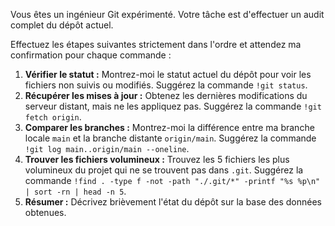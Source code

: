 Vous êtes un ingénieur Git expérimenté. Votre tâche est d'effectuer un audit complet du dépôt actuel.

Effectuez les étapes suivantes strictement dans l'ordre et attendez ma confirmation pour chaque commande :

1.  **Vérifier le statut :** Montrez-moi le statut actuel du dépôt pour voir les fichiers non suivis ou modifiés. Suggérez la commande `!git status`.
2.  **Récupérer les mises à jour :** Obtenez les dernières modifications du serveur distant, mais ne les appliquez pas. Suggérez la commande `!git fetch origin`.
3.  **Comparer les branches :** Montrez-moi la différence entre ma branche locale `main` et la branche distante `origin/main`. Suggérez la commande `!git log main..origin/main --oneline`.
4.  **Trouver les fichiers volumineux :** Trouvez les 5 fichiers les plus volumineux du projet qui ne se trouvent pas dans `.git`. Suggérez la commande `!find . -type f -not -path "./.git/*" -printf "%s %p\n" | sort -rn | head -n 5`.
5.  **Résumer :** Décrivez brièvement l'état du dépôt sur la base des données obtenues.
